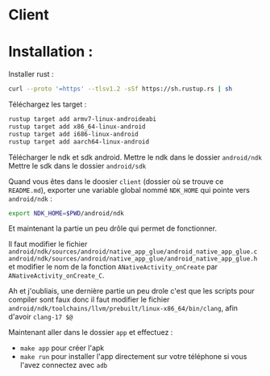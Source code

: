 # Client


# Installation :

Installer rust :

```sh
curl --proto '=https' --tlsv1.2 -sSf https://sh.rustup.rs | sh
```

Téléchargez les target :

``` sh
rustup target add armv7-linux-androideabi
rustup target add x86_64-linux-android
rustup target add i686-linux-android
rustup target add aarch64-linux-android
```


Télécharger le ndk et sdk android.
Mettre le ndk dans le dossier `android/ndk`
Mettre le sdk dans le dossier `android/sdk`

Quand vous êtes dans le doosier `client` (dossier où se trouve ce `README.md`),
exporter une variable global nommé `NDK_HOME` qui pointe vers `android/ndk` :

``` sh
export NDK_HOME=$PWD/android/ndk
```


Et maintenant la partie un peu drôle qui permet de fonctionner.

Il faut modifier le fichier `android/ndk/sources/android/native_app_glue/android_native_app_glue.c` `android/ndk/sources/android/native_app_glue/android_native_app_glue.h` 
et modifier le nom de la fonction `ANativeActivity_onCreate` par `ANativeActivity_onCreate_C`.

Ah et j'oubliais, une dernière partie un peu drole c'est que les scripts pour compiler sont faux donc il faut modifier le fichier 
`android/ndk/toolchains/llvm/prebuilt/linux-x86_64/bin/clang`, afin d'avoir `clang-17 $@`

Maintenant aller dans le dossier `app` et effectuez :
- `make app` pour créer l'apk
- `make run` pour installer l'app directement sur votre téléphone si vous l'avez connectez avec `adb`


